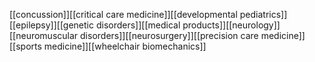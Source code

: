 [[concussion]][[critical care medicine]][[developmental pediatrics]][[epilepsy]][[genetic disorders]][[medical products]][[neurology]][[neuromuscular disorders]][[neurosurgery]][[precision care medicine]][[sports medicine]][[wheelchair biomechanics]]